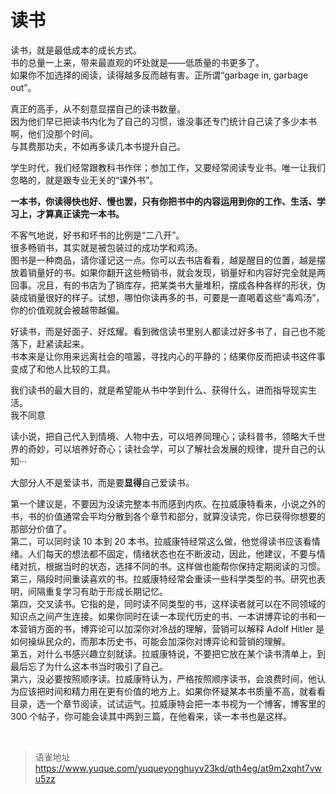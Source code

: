 # 读书
读书，就是最低成本的成长方式。  
书的总量一上来，带来最直观的坏处就是——低质量的书更多了。  
如果你不加选择的阅读，读得越多反而越有害。正所谓“garbage in, garbage out”。

真正的高手，从不刻意显摆自己的读书数量。  
因为他们早已把读书内化为了自己的习惯，谁没事还专门统计自己读了多少本书啊，他们没那个时间。  
与其费那功夫，不如再多读几本书提升自己。

学生时代，我们经常跟教科书作伴；参加工作，又要经常阅读专业书。唯一让我们忽略的，就是跟专业无关的“课外书”。

**一本书，你读得快也好、慢也罢，只有你把书中的内容运用到你的工作、生活、学习上，才算真正读完一本书。**

不客气地说，好书和坏书的比例是“二八开”。  
很多畅销书，其实就是被包装过的成功学和鸡汤。  
图书是一种商品，请你谨记这一点。你可以去书店看看，越是醒目的位置，越是摆放着销量好的书。如果你翻开这些畅销书，就会发现，销量好和内容好完全就是两回事。况且，有的书店为了销库存，把某类书大量堆积，摆成各种各样的形状，伪装成销量很好的样子。试想，哪怕你读再多的书，可要是一直喝着这些“毒鸡汤”，你的价值观就会被越带越偏。

好读书，而是好面子、好炫耀。看到微信读书里别人都读过好多书了，自己也不能落下，赶紧读起来。  
书本来是让你用来远离社会的喧嚣，寻找内心的平静的；结果你反而把读书这件事变成了和他人比较的工具。

我们读书的最大目的，就是希望能从书中学到什么、获得什么，进而指导现实生活。  
我不同意

读小说，把自己代入到情境、人物中去，可以培养同理心；读科普书，领略大千世界的奇妙，可以培养好奇心；读社会学，可以了解社会发展的规律，提升自己的认知···

大部分人不是爱读书，而是要**显得**自己爱读书。

第一个建议是，不要因为没读完整本书而感到内疚。在拉威康特看来，小说之外的书，书的价值通常会平均分散到各个章节和部分，就算没读完，你已获得你想要的那部分价值了。  
第二，可以同时读 10 本到 20 本书。拉威康特经常这么做，他觉得读书应该看情绪。人们每天的想法都不固定，情绪状态也在不断波动，因此，他建议，不要与情绪对抗，根据当时的状态，选择不同的书。这样做也能帮你保持定期阅读的习惯。  
第三，隔段时间重读喜欢的书。拉威康特经常会重读一些科学类型的书。研究也表明，间隔重复学习有助于形成长期记忆。  
第四，交叉读书。它指的是，同时读不同类型的书，这样读者就可以在不同领域的知识点之间产生连接。如果你同时在读一本现代历史的书、一本讲博弈论的书和一本营销方面的书，博弈论可以加深你对冷战的理解，营销可以解释 Adolf Hitler 是如何操纵民众的，而那本历史书，可能会加深你对博弈论和营销的理解。  
第五，对什么书感兴趣立刻就读。拉威康特说，不要把它放在某个读书清单上，到最后忘了为什么这本书当时吸引了自己。  
第六，没必要按照顺序读。拉威康特认为，严格按照顺序读书，会浪费时间，他认为应该把时间和精力用在更有价值的地方上。如果你怀疑某本书质量不高，就看看目录，选一个章节阅读，试试运气。拉威康特会把一本书视为一个博客，博客里的 300 个帖子，你可能会读其中两到三篇，在他看来，读一本书也是这样。

<br>
  
> 语雀地址 https://www.yuque.com/yuqueyonghuyv23kd/qth4eg/at9m2xqht7vwu5zz
